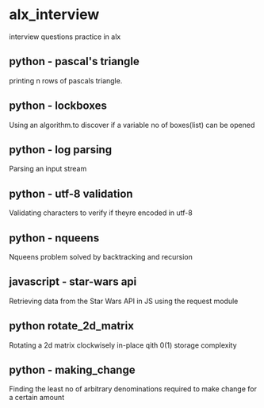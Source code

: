 # alx_interview
interview questions practice in alx

## python - pascal's triangle
printing n rows of pascals triangle.

## python - lockboxes
Using an algorithm.to discover if a variable no of boxes(list) can be opened

## python - log parsing
Parsing an input stream

## python - utf-8 validation
Validating characters to verify if theyre encoded in utf-8


## python - nqueens
Nqueens problem solved by backtracking and recursion


## javascript - star-wars api
Retrieving data from the Star Wars API in JS using the request module


## python  rotate_2d_matrix
Rotating a 2d matrix clockwisely in-place qith 0(1) storage complexity


## python - making_change
Finding the least no of arbitrary denominations required to make change for a certain amount